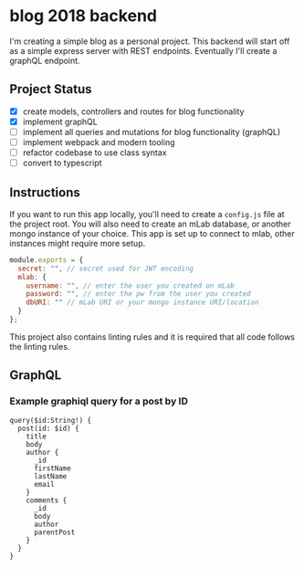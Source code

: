 # blog 2018 backend

I'm creating a simple blog as a personal project. This backend will start off as a simple express server with REST endpoints. Eventually I'll create a graphQL endpoint.

## Project Status

- [x] create models, controllers and routes for blog functionality
- [x] implement graphQL
- [ ] implement all queries and mutations for blog functionality (graphQL)
- [ ] implement webpack and modern tooling
- [ ] refactor codebase to use class syntax
- [ ] convert to typescript

## Instructions

If you want to run this app locally, you'll need to create a `config.js` file at the project root. You will also need to create an mLab database, or another mongo instance of your choice. This app is set up to connect to mlab, other instances might require more setup.

```javascript
module.exports = {
  secret: "", // secret used for JWT encoding
  mlab: {
    username: "", // enter the user you created on mLab
    password: "", // enter the pw from the user you created
    dbURI: "" // mLab URI or your mongo instance URI/location
  }
};
```

This project also contains linting rules and it is required that all code follows the linting rules.

## GraphQL

### Example graphiql query for a post by ID

```
query($id:String!) {
  post(id: $id) {
    title
    body
    author {
      _id
      firstName
      lastName
      email
    }
    comments {
      _id
      body
      author
      parentPost
    }
  }
}
```

